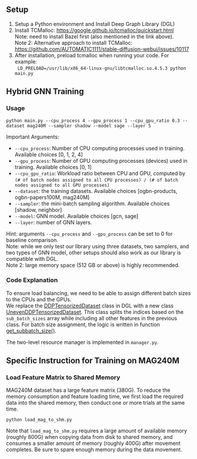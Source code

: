 ## Setup

1. Setup a Python environment and Install Deep Graph Library (DGL)
2. Install TCMalloc:  https://google.github.io/tcmalloc/quickstart.html  
Note: need to install Bazel first (also mentioned in the link above).   
Note 2: Alternative approach to install TCMalloc: https://github.com/AUTOMATIC1111/stable-diffusion-webui/issues/10117
3. After installation, preload tcmalloc when running your code. For example:   
``` LD_PRELOAD=/usr/lib/x86_64-linux-gnu/libtcmalloc.so.4.5.3 python main.py```


## Hybrid GNN Training
### Usage
  ```
  python main.py --cpu_process 4 --gpu_process 1 --cpu_gpu_ratio 0.3 --dataset mag240M --sampler shadow --model sage --layer 5
  ```
  Important Arguments: 
  - `--cpu_process`: Number of CPU computing processes used in training. Available choices [0, 1, 2, 4]
  - `--gpu_process`: Number of GPU computing processes (devices) used in training. Available choices [0, 1]
  - `--cpu_gpu_ratio`: Workload ratio between CPU and GPU, computed by
    `(# of batch nodes assigned to all CPU processes) / (# of batch nodes assigned to all GPU processes)`
  - `--dataset`: the training datasets. Available choices [ogbn-products, ogbn-papers100M, mag240M]
  - `--sampler`: the mini-batch sampling algorithm. Available choices [shadow, neighbor]
  - `--model`: GNN model. Available choices [gcn, sage]
  - `--layer`: number of GNN layers.
  
  Hint: arguments `--cpu_process` and `--gpu_process` can be set to 0 for baseline comparison.  
  Note: while we only test our library using three datasets, two samplers, and two types of GNN model, other setups should also work as our library is compatible with DGL.  
  Note 2: large memory space (512 GB or above) is highly recommended. 

### Code Explanation

To ensure load balancing, we need to be able to assign different batch sizes to the CPUs and the GPUs.  
We replace the [DDPTensorizedDataset](https://github.com/dmlc/dgl/blob/7b1639f1aacb006fa65ef8cef09c49f5219bd5c1/python/dgl/dataloading/dataloader.py#L252)
class in DGL with a new class [UnevenDDPTensorizedDataset](https://github.com/jasonlin316/HiPC23/blob/main/main.py#L95). 
This class splits the indices based on the `sub_batch_sizes` array while including all other features in the previous class.
For batch size assignment, the logic is written in function 
[get_subbatch_size()](https://github.com/jasonlin316/HiPC23/blob/main/main.py#L230).

The two-level resource manager is implemented in ```manager.py```.


## Specific Instruction for Training on MAG240M
### Load Feature Matrix to Shared Memory
MAG240M dataset has a large feature matrix (380G). To reduce the memory consumption and feature loading time,
we first load the required data into the shared memory, then conduct one or more trials at the same time.
  ```
  python load_mag_to_shm.py
  ```
Note that `load_mag_to_shm.py` requires a large amount of available memory (roughly 800G) when copying data
from disk to shared memory, and consumes a smaller amount of memory (roughly 400G) after movement completes.
Be sure to spare enough memory during the data movement.

